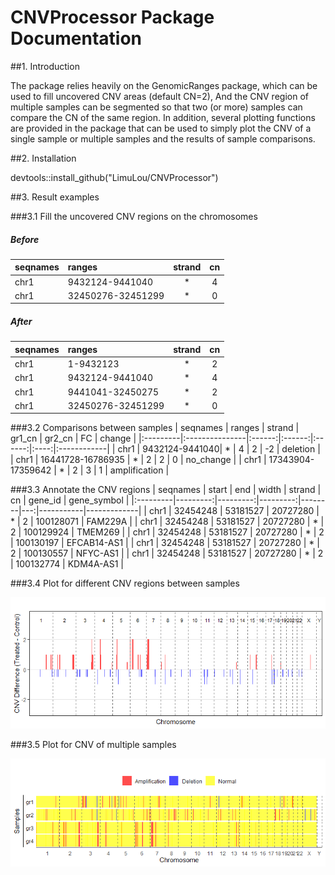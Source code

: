 # CNVProcessor Package Documentation

##1. Introduction

   The package relies heavily on the GenomicRanges package, which can be used to fill uncovered CNV areas (default CN=2),
   And the CNV region of multiple samples can be segmented so that two (or more) samples can compare the CN of the same region.
   In addition, several plotting functions are provided in the package that can be used to simply plot the CNV of a single sample or multiple samples and the results of sample comparisons.

##2. Installation

   devtools::install_github("LimuLou/CNVProcessor")

##3. Result examples

   ###3.1 Fill the uncovered CNV regions on the chromosomes

  ##### Before
| seqnames | ranges         | strand | cn |
|:---------|:---------------|:------:|:--:|
| chr1     | 9432124-9441040| *      | 4  |
| chr1     | 32450276-32451299 | *    | 0  |

##### After
| seqnames | ranges          | strand | cn |
|:---------|:---------------|:------:|:--:|
| chr1     | 1-9432123       | *      | 2  |
| chr1     | 9432124-9441040 | *      | 4  |
| chr1     | 9441041-32450275| *      | 2  |
| chr1     | 32450276-32451299 | *    | 0  |

   ###3.2 Comparisons between samples
| seqnames | ranges         | strand | gr1_cn | gr2_cn | FC  | change      |
|:---------|:---------------|:------:|:------:|:------:|:----:|:------------|
| chr1     | 9432124-9441040| *      | 4      | 2      | -2  | deletion    |
| chr1     | 16441728-16786935 | *    | 2      | 2      | 0   | no_change   |
| chr1     | 17343904-17359642 | *    | 2      | 3      | 1   | amplification |

   ###3.3 Annotate the CNV regions
| seqnames | start    | end      | width    | strand | cn | gene_id   | gene_symbol |
|:---------|---------:|---------:|---------:|--------|---:|-----------|-------------|
| chr1     | 32454248 | 53181527 | 20727280 | *      | 2  | 100128071 | FAM229A     |
| chr1     | 32454248 | 53181527 | 20727280 | *      | 2  | 100129924 | TMEM269     |
| chr1     | 32454248 | 53181527 | 20727280 | *      | 2  | 100130197 | EFCAB14-AS1 |
| chr1     | 32454248 | 53181527 | 20727280 | *      | 2  | 100130557 | NFYC-AS1    |
| chr1     | 32454248 | 53181527 | 20727280 | *      | 2  | 100132774 | KDM4A-AS1   |


   ###3.4 Plot for different CNV regions between samples
 
 ![](inst/extdata/cmpCNVplot_example.png)

   ###3.5 Plot for CNV of multiple samples
 
 ![](inst/extdata/mCNVplot_example.png)

 

